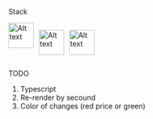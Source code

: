 Stack 

<div style='display: flex; gap: 10px;'>
  <img
  src="https://upload.wikimedia.org/wikipedia/commons/thumb/a/a7/React-icon.svg/2300px-React-icon.svg.png"
  alt="Alt text"
  title="Optional title"
  style="width: 50px">

<img
  src="https://react-query-v3.tanstack.com/_next/static/images/emblem-light-628080660fddb35787ff6c77e97ca43e.svg"
  alt="Alt text"
  title="Optional title"
  style="width: 50px">

<img
  src="https://upload.wikimedia.org/wikipedia/commons/thumb/9/99/Unofficial_JavaScript_logo_2.svg/2048px-Unofficial_JavaScript_logo_2.svg.png"
  alt="Alt text"
  title="Optional title"
  style="width: 50px">
</div>

TODO
1. Typescript
2. Re-render by secound
3. Color of changes (red price or green)






